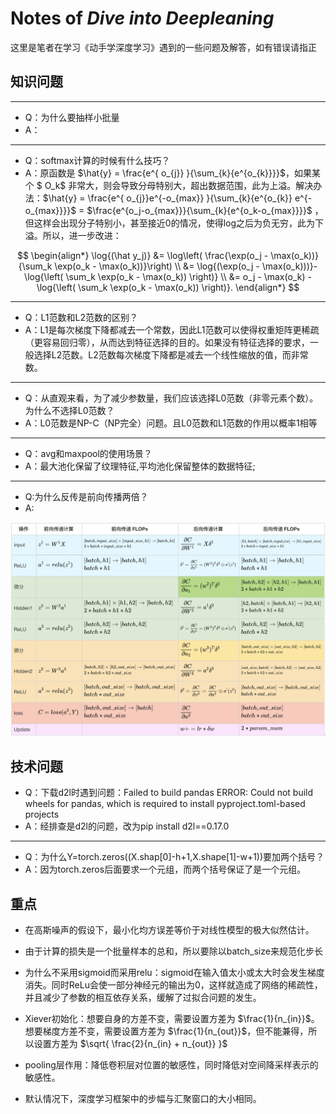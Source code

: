 # Notes of *Dive into Deepleaning*

这里是笔者在学习《动手学深度学习》遇到的一些问题及解答，如有错误请指正

## 知识问题
---
- Q：为什么要抽样小批量
- A：
---
- Q：softmax计算的时候有什么技巧？
- A：原函数是 $\hat{y} = \frac{e^{ o_{j}} }{\sum_{k}{e^{o_{k}}}}$，如果某个 $ O_k$ 非常大，则会导致分母特别大，超出数据范围，此为上溢。解决办法：$\hat{y} = \frac{e^{ o_{j}}e^{-o_{max}} }{\sum_{k}{e^{o_{k}} e^{-o_{max}}}}$ = $\frac{e^{o_j-o_{max}}}{\sum_{k}{e^{o_k-o_{max}}}}$ ，但这样会出现分子特别小，甚至接近0的情况，使得log之后为负无穷，此为下溢。所以，进一步改进：

$$
\begin{align*}
\log{(\hat y_j)} &= \log\left( \frac{\exp(o_j - \max(o_k))}{\sum_k \exp(o_k - \max(o_k))}\right)  \\
&= \log{(\exp(o_j - \max(o_k)))}-\log{\left( \sum_k \exp(o_k - \max(o_k)) \right)}  \\
&= o_j - \max(o_k) -\log{\left( \sum_k \exp(o_k - \max(o_k)) \right)}.
\end{align*}
$$

---

- Q：L1范数和L2范数的区别？
- A：L1是每次梯度下降都减去一个常数，因此L1范数可以使得权重矩阵更稀疏（更容易回归零），从而达到特征选择的目的。如果没有特征选择的要求，一般选择L2范数。L2范数每次梯度下降都是减去一个线性缩放的值，而非常数。

---

- Q：从直观来看，为了减少参数量，我们应该选择L0范数（非零元素个数）。为什么不选择L0范数？
- A：L0范数是NP-C（NP完全）问题。且L0范数和L1范数的作用以概率1相等

---

- Q：avg和maxpool的使用场景？
- A：最大池化保留了纹理特征,平均池化保留整体的数据特征;


---
- Q:为什么反传是前向传播两倍？
- A:

![BP](./BP.png "BP")


## 技术问题
- Q：下载d2l时遇到问题：Failed to build pandas ERROR: Could not build wheels for pandas, which is required to install pyproject.toml-based projects
- A：经排查是d2l的问题，改为pip install d2l==0.17.0
---

- Q：为什么Y=torch.zeros((X.shap[0]-h+1,X.shape[1]-w+1))要加两个括号？
- A：因为torch.zeros后面要求一个元组，而两个括号保证了是一个元组。

## 重点
- 在高斯噪声的假设下，最小化均方误差等价于对线性模型的极大似然估计。

- 由于计算的损失是一个批量样本的总和，所以要除以batch_size来规范化步长

- 为什么不采用sigmoid而采用relu：sigmoid在输入值太小或太大时会发生梯度消失。同时ReLu会使一部分神经元的输出为0，这样就造成了网络的稀疏性，并且减少了参数的相互依存关系，缓解了过拟合问题的发生。

- Xiever初始化：想要自身的方差不变，需要设置方差为 $\frac{1}{n_{in}}$。想要梯度方差不变，需要设置方差为 $\frac{1}{n_{out}}$，但不能兼得，所以设置方差为 $\sqrt{ \frac{2}{n_{in} + n_{out}} }$  

- pooling层作用：降低卷积层对位置的敏感性，同时降低对空间降采样表示的敏感性。

- 默认情况下，深度学习框架中的步幅与汇聚窗口的大小相同。